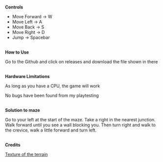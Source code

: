 <b>Controls</b>
<ul>
  <li>Move Forward -> W</li>
  <li>Move Left -> A</li>
  <li>Move Back -> S</li>
  <li>Move Right -> D</li>
  <li>Jump -> Spacebar</li>
</ul>
<br>
<b>How to Use</b>
<p>Go to the Github and click on releases and download the file shown in there</p>
<br>
<b>Hardware Limitations</b>
<p>As long as you have a CPU, the game will work</p>
<p>No bugs have been found from my playtesting</p>
<br>
<b>Solution to maze</b>
<p>Go to your left at the start of the maze. Take a right in the nearest junction. Walk forward until you see a wall blocking you. Then turn right and walk to the crevice, walk a little forward and turn left.</p> 
<br>
<b>Credits</b>
<p><a href="https://assetstore.unity.com/packages/2d/textures-materials/nature/grass-and-flowers-pack-1-17100" >Texture of the terrain</a></p>
